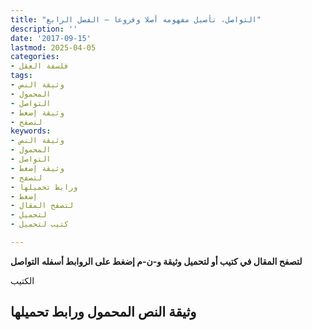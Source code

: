 ```yaml
---
title: "التواصل، تأصيل مفهومه أصلا وفروعا – الفصل الرابع"
description: ''
date: '2017-09-15'
lastmod: 2025-04-05
categories:
- فلسفة العقل
tags:
- وثيقة النص
- المحمول
- التواصل
- وثيقة إضغط
- لتصفح
keywords:
- وثيقة النص
- المحمول
- التواصل
- وثيقة إضغط
- لتصفح
- ورابط تحميلها
- إضغط
- لتصفح المقال
- لتحميل
- كتيب لتحميل

---
```

**لتصفح المقال في كتيب أو لتحميل وثيقة و-ن-م إضغط على الروابط أسفله** **التواصل**

الكتيب

## وثيقة النص المحمول ورابط تحميلها

###
